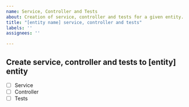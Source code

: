 ```yaml
---
name: Service, Controller and Tests
about: Creation of service, controller and tests for a given entity.
title: "[entity name] service, controller and tests"
labels: ''
assignees: ''

---
```


## Create service, controller and tests to [entity] entity
- [ ] Service
- [ ] Controller
- [ ] Tests
